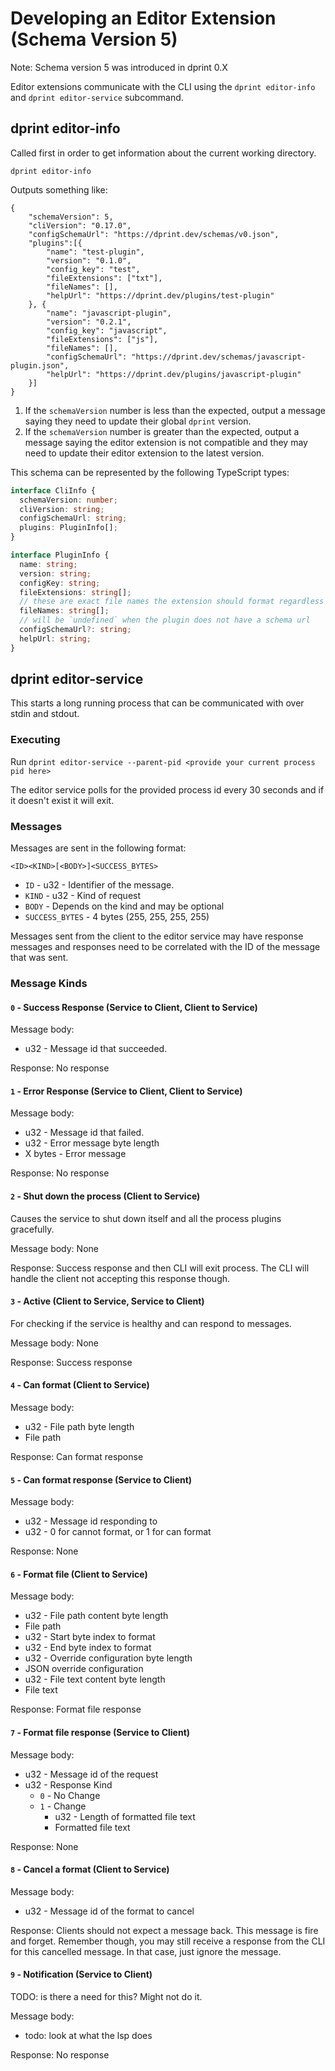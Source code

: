 # Developing an Editor Extension (Schema Version 5)

Note: Schema version 5 was introduced in dprint 0.X

Editor extensions communicate with the CLI using the `dprint editor-info` and `dprint editor-service` subcommand.

## dprint editor-info

Called first in order to get information about the current working directory.

```
dprint editor-info
```

Outputs something like:

```
{
    "schemaVersion": 5,
    "cliVersion": "0.17.0",
    "configSchemaUrl": "https://dprint.dev/schemas/v0.json",
    "plugins":[{
        "name": "test-plugin",
        "version": "0.1.0",
        "config_key": "test",
        "fileExtensions": ["txt"],
        "fileNames": [],
        "helpUrl": "https://dprint.dev/plugins/test-plugin"
    }, {
        "name": "javascript-plugin",
        "version": "0.2.1",
        "config_key": "javascript",
        "fileExtensions": ["js"],
        "fileNames": [],
        "configSchemaUrl": "https://dprint.dev/schemas/javascript-plugin.json",
        "helpUrl": "https://dprint.dev/plugins/javascript-plugin"
    }]
}
```

1. If the `schemaVersion` number is less than the expected, output a message saying they need to update their global `dprint` version.
2. If the `schemaVersion` number is greater than the expected, output a message saying the editor extension is not compatible and they may need to update their editor extension to the latest version.

This schema can be represented by the following TypeScript types:

```ts
interface CliInfo {
  schemaVersion: number;
  cliVersion: string;
  configSchemaUrl: string;
  plugins: PluginInfo[];
}

interface PluginInfo {
  name: string;
  version: string;
  configKey: string;
  fileExtensions: string[];
  // these are exact file names the extension should format regardless of extension
  fileNames: string[];
  // will be `undefined` when the plugin does not have a schema url
  configSchemaUrl?: string;
  helpUrl: string;
}
```

## dprint editor-service

This starts a long running process that can be communicated with over stdin and stdout.

### Executing

Run `dprint editor-service --parent-pid <provide your current process pid here>`

The editor service polls for the provided process id every 30 seconds and if it doesn't exist it will exit.

### Messages

Messages are sent in the following format:

```
<ID><KIND>[<BODY>]<SUCCESS_BYTES>
```

- `ID` - u32 - Identifier of the message.
- `KIND` - u32 - Kind of request
- `BODY` - Depends on the kind and may be optional
- `SUCCESS_BYTES` - 4 bytes (255, 255, 255, 255)

Messages sent from the client to the editor service may have response messages and responses need to be correlated with the ID of the message that was sent.

### Message Kinds

#### `0` - Success Response (Service to Client, Client to Service)

Message body:

- u32 - Message id that succeeded.

Response: No response

#### `1` - Error Response (Service to Client, Client to Service)

Message body:

- u32 - Message id that failed.
- u32 - Error message byte length
- X bytes - Error message

Response: No response

#### `2` - Shut down the process (Client to Service)

Causes the service to shut down itself and all the process plugins gracefully.

Message body: None

Response: Success response and then CLI will exit process. The CLI will handle the client not accepting this response though.

#### `3` - Active (Client to Service, Service to Client)

For checking if the service is healthy and can respond to messages.

Message body: None

Response: Success response

#### `4` - Can format (Client to Service)

Message body:

- u32 - File path byte length
- File path

Response: Can format response

#### `5` - Can format response (Service to Client)

Message body:

- u32 - Message id responding to
- u32 - 0 for cannot format, or 1 for can format

Response: None

#### `6` - Format file (Client to Service)

Message body:

- u32 - File path content byte length
- File path
- u32 - Start byte index to format
- u32 - End byte index to format
- u32 - Override configuration byte length
- JSON override configuration
- u32 - File text content byte length
- File text

Response: Format file response

#### `7` - Format file response (Service to Client)

Message body:

- u32 - Message id of the request
- u32 - Response Kind
  - `0` - No Change
  - `1` - Change
    - u32 - Length of formatted file text
    - Formatted file text

Response: None

#### `8` - Cancel a format (Client to Service)

Message body:

- u32 - Message id of the format to cancel

Response: Clients should not expect a message back. This message is fire and forget. Remember though, you may still receive a response from the CLI for this cancelled message. In that case, just ignore the message.

#### `9` - Notification (Service to Client)

TODO: is there a need for this? Might not do it.

Message body:

- todo: look at what the lsp does

Response: No response
